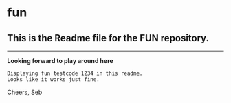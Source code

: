 # fun
## This is the Readme file for the FUN repository. 
---
**Looking forward to play around here**

```
Displaying fun testcode 1234 in this readme. 
Looks like it works just fine. 
```

Cheers,
Seb
